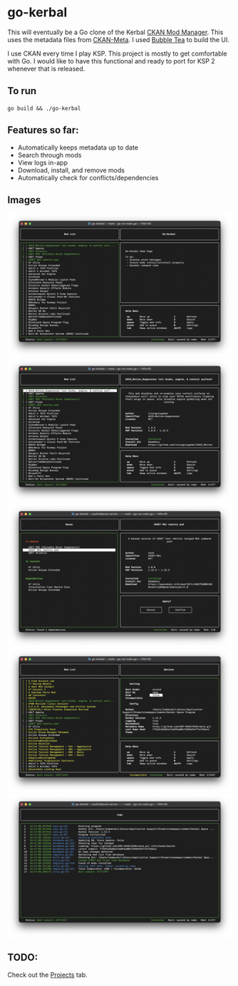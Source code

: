 # go-kerbal
 
This will eventually be a Go clone of the Kerbal [CKAN Mod Manager](https://github.com/KSP-CKAN/CKAN). This uses the metadata files from [CKAN-Meta](https://github.com/KSP-CKAN/CKAN-meta). I used [Bubble Tea](https://github.com/charmbracelet/bubbletea) to build the UI.

I use CKAN every time I play KSP. This project is mostly to get comfortable with Go. I would like to have this functional and ready to port for KSP 2 whenever that is released.

## To run
```
go build && ./go-kerbal
```
## Features so far:
 * Automatically keeps metadata up to date
 * Search through mods
 * View logs in-app
 * Download, install, and remove mods
 * Automatically check for conflicts/dependencies

## Images
![Main View](https://github.com/jedwards1230/go-kerbal/blob/main/extras/screenshots/main.png?raw=true "Main view")
![Mod Selected](https://github.com/jedwards1230/go-kerbal/blob/main/extras/screenshots/modInfo.png?raw=true "Mod Info")
![Install Queue](https://github.com/jedwards1230/go-kerbal/blob/main/extras/screenshots/queue.png?raw=true "Install Queue")
![Options View](https://github.com/jedwards1230/go-kerbal/blob/main/extras/screenshots/options.png?raw=true "Options")
![Log View](https://github.com/jedwards1230/go-kerbal/blob/main/extras/screenshots/logs.png?raw=true "Logs")

## TODO:
Check out the [Projects](https://github.com/jedwards1230/go-kerbal/projects/2) tab.
